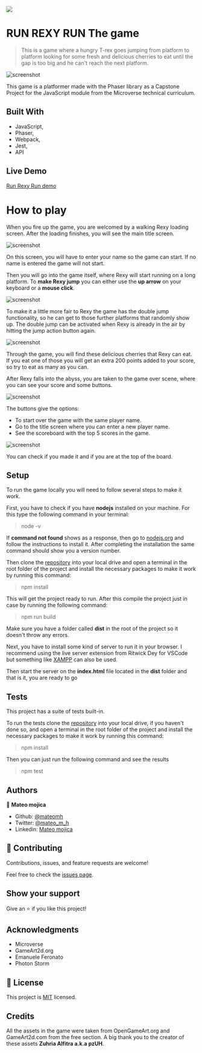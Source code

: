 ![](https://img.shields.io/badge/Microverse-blueviolet)

# RUN REXY RUN The game

> This is a game where a hungry T-rex goes jumping from platform to platform looking for some fresh and delicious cherries to eat until the gap is too big and he can't reach the next platform.

![screenshot](./src/assets/character/dino/walk4.png)

This game is a platformer made with the Phaser library as a Capstone Project for the JavaScript module from the Microverse technical curriculum.

## Built With

- JavaScript,
- Phaser,
- Webpack,
- Jest,
- API

## Live Demo

[Run Rexy Run demo](https://mateomh.github.io/Rexy-Run-thegame/)


# How to play

When you fire up the game, you are welcomed by a walking Rexy loading screen. After the loading finishes, you will see the main title screen.

![screenshot](./screenshots/title.png)

On this screen, you will have to enter your name so the game can start. If no name is entered the game will not start.

Then you will go into the game itself, where Rexy will start running on a long platform. To **make Rexy jump** you can either use the **up arrow** on your keyboard or a **mouse click**.

![screenshot](./screenshots/gameplay.png)


To make it a little more fair to Rexy the game has the double jump functionality, so he can get to those further platforms that randomly show up. The double jump can be activated when Rexy is already in the air by hitting the jump action button again.

![screenshot](./src/assets/items/item1.png)

Through the game, you will find these delicious cherries that Rexy can eat. If you eat one of those you will get an extra 200 points added to your score, so try to eat as many as you can.

After Rexy falls into the abyss, you are taken to the game over scene, where you can see your score and some buttons.

![screenshot](./screenshots/gameoverscreen.png)

The buttons give the options: 
- To start over the game with the same player name.
- Go to the title screen where you can enter a new player name.
- See the scoreboard with the top 5 scores in the game.

![screenshot](./screenshots/scores.png)

You can check if you made it and if you are at the top of the board.

## Setup

To run the game locally you will need to follow several steps to make it work.

First, you have to check if you have **nodejs** installed on your machine. For this type the following command in your terminal:

> node -v

If **command not found** shows as a response, then go to [nodejs.org](https://nodejs.org/en/) and follow the instructions to install it. After completing the installation the same command should show you a version number.

Then clone the [repository](https://github.com/mateomh/Rexy-Run-thegame.git) into your local drive and open a terminal in the root folder of the project and install the necessary packages to make it work by running this command:

> npm install

This will get the project ready to run. After this compile the project just in case by running the following command:

> npm run build

Make sure you have a folder called **dist** in the root of the project so it doesn't throw any errors.

Next, you have to install some kind of server to run it in your browser. I recommend using the live server extension from Ritwick Dey for VSCode but something like [XAMPP](https://www.apachefriends.org/) can also be used.

Then start the server on the **index.html** file located in the **dist** folder and that is it, you are ready to go

## Tests

This project has a suite of tests built-in.

To run the tests clone the [repository](https://github.com/mateomh/Rexy-Run-thegame.git) into your local drive, if you haven't done so, and open a terminal in the root folder of the project and install the necessary packages to make it work by running this command:

> npm install

Then you can just run the following command and see the results

> npm test




## Authors

👤 **Mateo mojica**

- Github: [@mateomh](https://github.com/mateomh)
- Twitter: [@mateo_m_h](https://twitter.com/mateo_m_h)
- Linkedin: [Mateo mojica](https://linkedin.com/mateo_mojica_hernandez)


## 🤝 Contributing

Contributions, issues, and feature requests are welcome!

Feel free to check the [issues page](issues/).

## Show your support

Give an ⭐️ if you like this project!

## Acknowledgments

- Microverse
- GameArt2d.org
- Emanuele Feronato
- Photon Storm

## 📝 License

This project is [MIT](https://opensource.org/licenses/MIT) licensed.

## Credits

All the assets in the game were taken from OpenGameArt.org and GameArt2d.com from the free section. A big thank you to the creator of these assets **Zuhria Alfitra a.k.a pzUH**.
